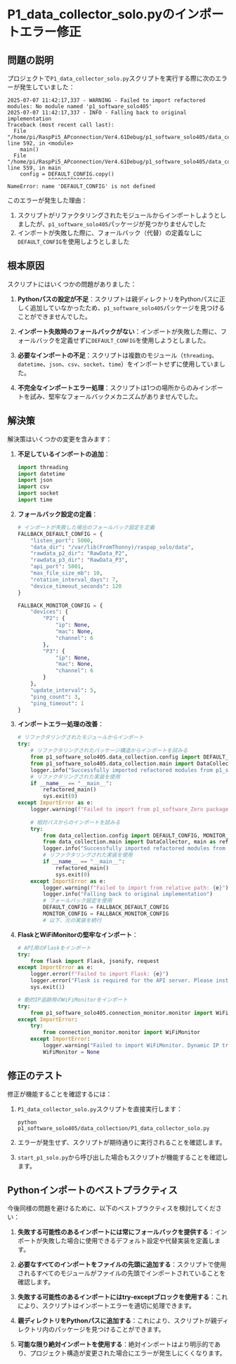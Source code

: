 # P1_data_collector_solo.pyのインポートエラー修正

## 問題の説明

プロジェクトで`P1_data_collector_solo.py`スクリプトを実行する際に次のエラーが発生していました：

```
2025-07-07 11:42:17,337 - WARNING - Failed to import refactored modules: No module named 'p1_software_solo405'
2025-07-07 11:42:17,337 - INFO - Falling back to original implementation
Traceback (most recent call last):
  File "/home/pi/RaspPi5_APconnection/Ver4.61Debug/p1_software_solo405/data_collection/P1_data_collector_solo.py", line 592, in <module>
    main()
  File "/home/pi/RaspPi5_APconnection/Ver4.61Debug/p1_software_solo405/data_collection/P1_data_collector_solo.py", line 559, in main
    config = DEFAULT_CONFIG.copy()
             ^^^^^^^^^^^^^^
NameError: name 'DEFAULT_CONFIG' is not defined
```

このエラーが発生した理由：
1. スクリプトがリファクタリングされたモジュールからインポートしようとしましたが、`p1_software_solo405`パッケージが見つかりませんでした
2. インポートが失敗した際に、フォールバック（代替）の定義なしに`DEFAULT_CONFIG`を使用しようとしました

## 根本原因

スクリプトにはいくつかの問題がありました：

1. **Pythonパスの設定が不足**：スクリプトは親ディレクトリをPythonパスに正しく追加していなかったため、`p1_software_solo405`パッケージを見つけることができませんでした。

2. **インポート失敗時のフォールバックがない**：インポートが失敗した際に、フォールバックを定義せずに`DEFAULT_CONFIG`を使用しようとしました。

3. **必要なインポートの不足**：スクリプトは複数のモジュール（`threading`、`datetime`、`json`、`csv`、`socket`、`time`）をインポートせずに使用していました。

4. **不完全なインポートエラー処理**：スクリプトは1つの場所からのみインポートを試み、堅牢なフォールバックメカニズムがありませんでした。

## 解決策

解決策はいくつかの変更を含みます：

1. **不足しているインポートの追加**：
   ```python
   import threading
   import datetime
   import json
   import csv
   import socket
   import time
   ```

2. **フォールバック設定の定義**：
   ```python
   # インポートが失敗した場合のフォールバック設定を定義
   FALLBACK_DEFAULT_CONFIG = {
       "listen_port": 5000,
       "data_dir": "/var/lib(FromThonny)/raspap_solo/data",
       "rawdata_p2_dir": "RawData_P2",
       "rawdata_p3_dir": "RawData_P3",
       "api_port": 5001,
       "max_file_size_mb": 10,
       "rotation_interval_days": 7,
       "device_timeout_seconds": 120
   }

   FALLBACK_MONITOR_CONFIG = {
       "devices": {
           "P2": {
               "ip": None,
               "mac": None,
               "channel": 6
           },
           "P3": {
               "ip": None,
               "mac": None,
               "channel": 6
           }
       },
       "update_interval": 5,
       "ping_count": 3,
       "ping_timeout": 1
   }
   ```

3. **インポートエラー処理の改善**：
   ```python
   # リファクタリングされたモジュールからインポート
   try:
       # リファクタリングされたパッケージ構造からインポートを試みる
       from p1_software_solo405.data_collection.config import DEFAULT_CONFIG, MONITOR_CONFIG
       from p1_software_solo405.data_collection.main import DataCollector, main as refactored_main
       logger.info("Successfully imported refactored modules from p1_software_Zero package")
       # リファクタリングされた実装を使用
       if __name__ == "__main__":
           refactored_main()
           sys.exit(0)
   except ImportError as e:
       logger.warning(f"Failed to import from p1_software_Zero package: {e}")
       
       # 相対パスからのインポートを試みる
       try:
           from data_collection.config import DEFAULT_CONFIG, MONITOR_CONFIG
           from data_collection.main import DataCollector, main as refactored_main
           logger.info("Successfully imported refactored modules from relative path")
           # リファクタリングされた実装を使用
           if __name__ == "__main__":
               refactored_main()
               sys.exit(0)
       except ImportError as e:
           logger.warning(f"Failed to import from relative path: {e}")
           logger.info("Falling back to original implementation")
           # フォールバック設定を使用
           DEFAULT_CONFIG = FALLBACK_DEFAULT_CONFIG
           MONITOR_CONFIG = FALLBACK_MONITOR_CONFIG
           # 以下、元の実装を続行
   ```

4. **FlaskとWiFiMonitorの堅牢なインポート**：
   ```python
   # API用のFlaskをインポート
   try:
       from flask import Flask, jsonify, request
   except ImportError as e:
       logger.error(f"Failed to import Flask: {e}")
       logger.error("Flask is required for the API server. Please install it with 'pip install flask'.")
       sys.exit(1)

   # 動的IP追跡用のWiFiMonitorをインポート
   try:
       from p1_software_solo405.connection_monitor.monitor import WiFiMonitor
   except ImportError:
       try:
           from connection_monitor.monitor import WiFiMonitor
       except ImportError:
           logger.warning("Failed to import WiFiMonitor. Dynamic IP tracking will be disabled.")
           WiFiMonitor = None
   ```

## 修正のテスト

修正が機能することを確認するには：

1. `P1_data_collector_solo.py`スクリプトを直接実行します：
   ```
   python p1_software_solo405/data_collection/P1_data_collector_solo.py
   ```

2. エラーが発生せず、スクリプトが期待通りに実行されることを確認します。

3. `start_p1_solo.py`から呼び出した場合もスクリプトが機能することを確認します。

## Pythonインポートのベストプラクティス

今後同様の問題を避けるために、以下のベストプラクティスを検討してください：

1. **失敗する可能性のあるインポートには常にフォールバックを提供する**：インポートが失敗した場合に使用できるデフォルト設定や代替実装を定義します。

2. **必要なすべてのインポートをファイルの先頭に追加する**：スクリプトで使用されるすべてのモジュールがファイルの先頭でインポートされていることを確認します。

3. **失敗する可能性のあるインポートにはtry-exceptブロックを使用する**：これにより、スクリプトはインポートエラーを適切に処理できます。

4. **親ディレクトリをPythonパスに追加する**：これにより、スクリプトが親ディレクトリ内のパッケージを見つけることができます。

5. **可能な限り絶対インポートを使用する**：絶対インポートはより明示的であり、プロジェクト構造が変更された場合にエラーが発生しにくくなります。